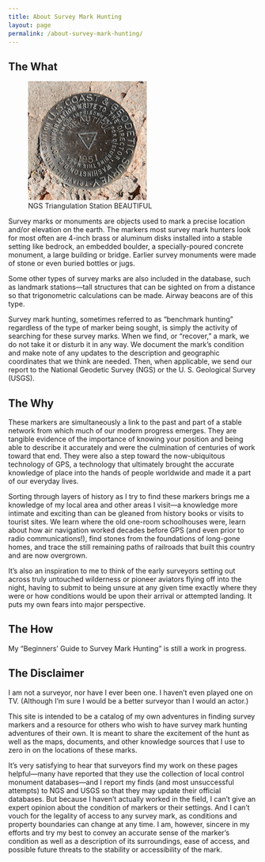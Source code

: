 ```yaml
---
title: About Survey Mark Hunting
layout: page
permalink: /about-survey-mark-hunting/
---
```


## The What

<figure class="alignright">
    <img src="/assets/img/go0505csm.jpg" alt="NGS Triangulation Station BEAUTIFUL" title="NGS Triangulation Station BEAUTIFUL">
    <figcaption>NGS Triangulation Station BEAUTIFUL</figcaption>
</figure>

Survey marks or monuments are objects used to mark a precise location and/or elevation on the earth. The markers most survey mark hunters look for most often are 4-inch brass or aluminum disks installed into a stable setting like bedrock, an embedded boulder, a specially-poured concrete monument, a large building or bridge. Earlier survey monuments were made of stone or even buried bottles or jugs.

Some other types of survey marks are also included in the database, such as landmark stations—tall structures that can be sighted on from a distance so that trigonometric calculations can be made. Airway beacons are of this type.

Survey mark hunting, sometimes referred to as “benchmark hunting” regardless of the type of marker being sought, is simply the activity of searching for these survey marks. When we find, or “recover,” a mark, we do not take it or disturb it in any way. We document the mark’s condition and make note of any updates to the description and geographic coordinates that we think are needed. Then, when applicable, we send our report to the National Geodetic Survey (NGS) or the U. S. Geological Survey (USGS).

## The Why

These markers are simultaneously a link to the past and part of a stable network from which much of our modern progress emerges. They are tangible evidence of the importance of knowing your position and being able to describe it accurately and were the culmination of centuries of work toward that end. They were also a step toward the now-ubiquitous technology of GPS, a technology that ultimately brought the accurate knowledge of place into the hands of people worldwide and made it a part of our everyday lives.

Sorting through layers of history as I try to find these markers brings me a knowledge of my local area and other areas I visit—a knowledge more intimate and exciting than can be gleaned from history books or visits to tourist sites. We learn where the old one-room schoolhouses were, learn about how air navigation worked decades before GPS (and even prior to radio communications!), find stones from the foundations of long-gone homes, and trace the still remaining paths of railroads that built this country and are now overgrown.

It’s also an inspiration to me to think of the early surveyors setting out across truly untouched wilderness or pioneer aviators flying off into the night, having to submit to being unsure at any given time exactly where they were or how conditions would be upon their arrival or attempted landing. It puts my own fears into major perspective.

## The How

My “Beginners’ Guide to Survey Mark Hunting” is still a work in progress.

## The Disclaimer

I am not a surveyor, nor have I ever been one. I haven’t even played one on TV. (Although I’m sure I would be a better surveyor than I would an actor.)

This site is intended to be a catalog of my own adventures in finding survey markers and a resource for others who wish to have survey mark hunting adventures of their own. It is meant to share the excitement of the hunt as well as the maps, documents, and other knowledge sources that I use to zero in on the locations of these marks.

It’s very satisfying to hear that surveyors find my work on these pages helpful—many have reported that they use the collection of local control monument databases—and I report my finds (and most unsuccessful attempts) to NGS and USGS so that they may update their official databases. But because I haven’t actually worked in the field, I can’t give an expert opinion about the condition of markers or their settings. And I can’t vouch for the legality of access to any survey mark, as conditions and property boundaries can change at any time. I am, however, sincere in my efforts and try my best to convey an accurate sense of the marker’s condition as well as a description of its surroundings, ease of access, and possible future threats to the stability or accessibility of the mark.